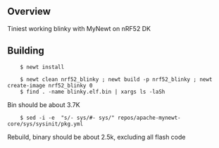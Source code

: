 ## Overview

Tiniest working blinky with MyNewt on nRF52 DK

## Building

```no-highlight
    $ newt install
```

```
    $ newt clean nrf52_blinky ; newt build -p nrf52_blinky ; newt create-image nrf52_blinky 0
    $ find . -name blinky.elf.bin | xargs ls -laSh
```
Bin should be about 3.7K

```
    $ sed -i -e  "s/- sys/#- sys/" repos/apache-mynewt-core/sys/sysinit/pkg.yml
```
Rebuild, binary should be about 2.5k, excluding all flash code
